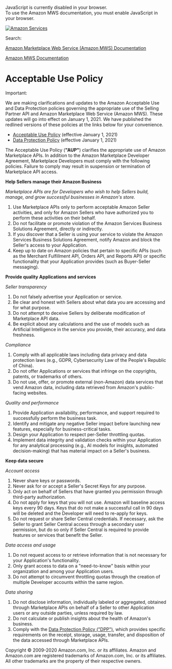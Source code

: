 <div id="MWSDX_noscript">

JavaScript is currently disabled in your browser.  
To use the Amazon MWS documentation, you must enable JavaScript in your
browser.

</div>

<div id="MWSDX_divtop">

[![Amazon
Services](https://images-na.ssl-images-amazon.com/images/G/01/mwsportal/en_US/amazonservices.gif "Amazon Services")](http://services.amazon.com)

<div id="MWSDX_search">

<span id="MWSDX_searchlbl">Search:</span>

</div>

  
<span id="MWSDX_titlebar">[Amazon Marketplace Web Service (Amazon MWS)
Documentation](https://developer.amazonservices.com/gp/mws/docs.html)</span>

</div>

<div id="MWSDX_divbottom">

<div id="MWSDX_divleft">

<div id="MWSDX_toc">

</div>

</div>

<div id="MWSDX_divright">

<div id="MWSDX_content">

<span id="MWSDX_breadcrumbs">[Amazon MWS
Documentation](https://developer.amazonservices.com/gp/mws/docs.html)</span>

<div id="DG_DG_AcceptableUsePolicy" class="nested0">

# Acceptable Use Policy

<div class="body">

<div class="note important">

<span class="importanttitle">Important:</span>

We are making clarifications and updates to the Amazon Acceptable Use
and Data Protection policies governing the appropriate use of the
Selling Partner API and Amazon Marketplace Web Service (Amazon MWS).
These updates will go into effect on January 1, 2021. We have published
the redlined versions of these policies at the links below for your
convenience.

-   <a href="https://amazonservicesstatic.com/policies/Amazon-Selling-Partner-Acceptable-Use-Policy_2021.pdf" class="xref">Acceptable Use Policy</a>
    (effective January 1, 2021)
-   <a href="https://amazonservicesstatic.com/policies/Amazon-Selling-Partner-Data-Protection-Policy_2021.pdf" class="xref">Data Protection Policy</a>
    (effective January 1, 2021)

</div>

The Acceptable Use Policy (**"AUP"**) clarifies the appropriate use of
Amazon Marketplace APIs. In addition to the Amazon Marketplace Developer
Agreement, Marketplace Developers must comply with the following
policies. Failure to comply may result in suspension or termination of
Marketplace API access.

**Help Sellers manage their Amazon Business**

*Marketplace APIs are for Developers who wish to help Sellers build,
manage, and grow successful businesses in Amazon's store.*

1.  Use Marketplace APIs only to perform acceptable Amazon Seller
    activities, and only for Amazon Sellers who have authorized you to
    perform these activities on their behalf.
2.  Do not facilitate or promote violation of the Amazon Services
    Business Solutions Agreement, directly or indirectly.
3.  If you discover that a Seller is using your service to violate the
    Amazon Services Business Solutions Agreement, notify Amazon and
    block the Seller's access to your Application.
4.  Keep up to date on Amazon policies that pertain to specific APIs
    (such as the Merchant Fulfillment API, Orders API, and Reports API)
    or specific functionality that your Application provides (such as
    Buyer-Seller messaging).

**Provide quality Applications and services**

*Seller transparency*

1.  Do not falsely advertise your Application or service.
2.  Be clear and honest with Sellers about what data you are accessing
    and for what purpose.
3.  Do not attempt to deceive Sellers by deliberate modification of
    Marketplace API data.
4.  Be explicit about any calculations and the use of models such as
    Artificial Intelligence in the service you provide, their accuracy,
    and data freshness.

*Compliance*

1.  Comply with all applicable laws including data privacy and data
    protection laws (e.g., GDPR, Cybersecurity Law of the People's
    Republic of China).
2.  Do not offer Applications or services that infringe on the
    copyrights, patents, or trademarks of others.
3.  Do not use, offer, or promote external (non-Amazon) data services
    that vend Amazon data, including data retrieved from Amazon's
    public-facing websites.

*Quality and performance*

1.  Provide Application availability, performance, and support required
    to successfully perform the business task.
2.  Identify and mitigate any negative Seller impact before launching
    new features, especially for business-critical tasks.
3.  Design your Application to respect per-Seller throttling quotas.
4.  Implement data integrity and validation checks within your
    Application for any analytical processing (e.g., AI models for
    insights, automated decision-making) that has material impact on a
    Seller's business.

**Keep data secure**

*Account access*

1.  Never share keys or passwords.
2.  Never ask for or accept a Seller's Secret Keys for any purpose.
3.  Only act on behalf of Sellers that have granted you permission
    through third-party authorization.
4.  Do not apply for keys that you will not use. Amazon will baseline
    access keys every 90 days. Keys that do not make a successful call
    in 90 days will be deleted and the Developer will need to re-apply
    for keys.
5.  Do not request or share Seller Central credentials. If necessary,
    ask the Seller to grant Seller Central access through a secondary
    user permission, but do so only if Seller Central is required to
    provide features or services that benefit the Seller.

*Data access and usage*

1.  Do not request access to or retrieve information that is not
    necessary for your Application's functionality.
2.  Only grant access to data on a "need-to-know" basis within your
    organization and among your Application users.
3.  Do not attempt to circumvent throttling quotas through the creation
    of multiple Developer accounts within the same region.

*Data sharing*

1.  Do not disclose information, individually labeled or aggregated,
    obtained through Marketplace APIs on behalf of a Seller to other
    Application users or any outside parties, unless required by law.
2.  Do not calculate or publish insights about the health of Amazon's
    business.
3.  Comply with the
    <a href="DG_DataProtectionPolicy.md" class="xref">Data Protection Policy ("DPP")</a>,
    which provides specific requirements on the receipt, storage, usage,
    transfer, and disposition of the data accessed through Marketplace
    APIs.

</div>

</div>

<div id="MWSDX_footer">

Copyright © 2009-2020 Amazon.com, Inc. or its affiliates. Amazon and
Amazon.com are registered trademarks of Amazon.com, Inc. or its
affiliates. All other trademarks are the property of their respective
owners.

</div>

</div>

</div>

<div style="clear: both;">

</div>

</div>
